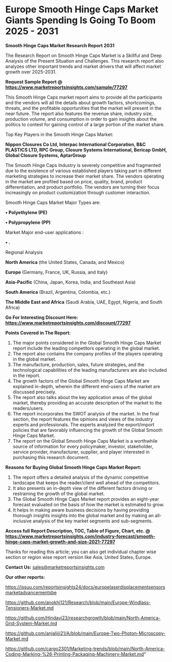 # Europe Smooth Hinge Caps Market Giants Spending Is Going To Boom 2025 - 2031

<strong>Smooth Hinge Caps Market Research Report 2031</strong>

The Research Report on Smooth Hinge Caps Market is a Skillful and Deep Analysis of the Present Situation and Challenges. This research report also analyzes other important trends and market drivers that will affect market growth over 2025-2031.

<strong>Request Sample Report @ <a href=https://www.marketreportsinsights.com/sample/77297>https://www.marketreportsinsights.com/sample/77297</a></strong>

This Smooth Hinge Caps market report aims to provide all the participants and the vendors will all the details about growth factors, shortcomings, threats, and the profitable opportunities that the market will present in the near future. The report also features the revenue share, industry size, production volume, and consumption in order to gain insights about the politics to contest for gaining control of a large portion of the market share.

Top Key Players in the Smooth Hinge Caps Market:

<strong>Nippon Closures Co Ltd, Interpac International Corporation, B&C PLASTICS LTD, RPC Group, Closure Systems International, Bericap GmbH, Global Closure Systems, AptarGroup</strong>

The Smooth Hinge Caps Industry is severely competitive and fragmented due to the existence of various established players taking part in different marketing strategies to increase their market share. The vendors operating in the market are profiled based on price, quality, brand, product differentiation, and product portfolio. The vendors are turning their focus increasingly on product customization through customer interaction.

Smooth Hinge Caps Market Major Types are:

<strong>• Polyethylene (PE)

• Polypropylene (PP)</strong>

Market Major end-user applications :

<strong>• .</strong>

Regional Analysis

</u><strong><b>North America</b></strong> (the United States, Canada, and Mexico)

<strong><b>Europe </b></strong>(Germany, France, UK, Russia, and Italy)

<strong><b>Asia-Pacific</b></strong> (China, Japan, Korea, India, and Southeast Asia)

<strong><b>South America</b></strong> (Brazil, Argentina, Colombia, etc.)

<strong><b>The Middle East and Africa</b></strong> (Saudi Arabia, UAE, Egypt, Nigeria, and South Africa)

<strong>Go For Interesting Discount Here: <a href=https://www.marketreportsinsights.com/discount/77297>https://www.marketreportsinsights.com/discount/77297</a></strong>

<strong>Points Covered in The Report:</strong>
<ol>
  <li>The major points considered in the Global Smooth Hinge Caps Market report include the leading competitors operating in the global market.</li>
  <li>The report also contains the company profiles of the players operating in the global market.</li>
  <li>The manufacture, production, sales, future strategies, and the technological capabilities of the leading manufacturers are also included in the report.</li>
  <li>The growth factors of the Global Smooth Hinge Caps Market are explained in-depth, wherein the different end-users of the market are discussed precisely.</li>
  <li>The report also talks about the key application areas of the global market, thereby providing an accurate description of the market to the readers/users.</li>
  <li>The report incorporates the SWOT analysis of the market. In the final section, the report features the opinions and views of the industry experts and professionals. The experts analyzed the export/import policies that are favorably influencing the growth of the Global Smooth Hinge Caps Market.</li>
  <li>The report on the Global Smooth Hinge Caps Market is a worthwhile source of information for every policymaker, investor, stakeholder, service provider, manufacturer, supplier, and player interested in purchasing this research document.</li>
</ol>
<strong>Reasons for Buying Global Smooth Hinge Caps Market Report:</strong>

<ol>
  <li>The report offers a detailed analysis of the dynamic competitive landscape that keeps the reader/client well ahead of the competitors.</li>
  <li>It also presents an in-depth view of the different factors driving or restraining the growth of the global market.</li>
  <li>The Global Smooth Hinge Caps Market report provides an eight-year forecast evaluated on the basis of how the market is estimated to grow.</li>
  <li>It helps in making aware business decisions by having providing thorough insights insights into the global market and by making an all-inclusive analysis of the key market segments and sub-segments.</li>
</ol>
<strong>Access full Report Description, TOC, Table of Figure, Chart, etc. @ <a href=https://www.marketreportsinsights.com/industry-forecast/smooth-hinge-caps-market-growth-and-size-2021-77297>https://www.marketreportsinsights.com/industry-forecast/smooth-hinge-caps-market-growth-and-size-2021-77297</a></strong>


Thanks for reading this article; you can also get individual chapter wise section or region wise report version like Asia, United States, Europe.

<strong>Contact Us:</strong>
sales@marketreportsinsights.com

<strong>Our other reports:</strong>

<a href=https://issuu.com/reportsinsights24/docs/europelaserdisplacementsensorsmarketadvancementsbe>https://issuu.com/reportsinsights24/docs/europelaserdisplacementsensorsmarketadvancementsbe</a>

<a href=https://github.com/anokhi121/Research/blob/main/Europe-Windlass-Tensioners-Market.md>https://github.com/anokhi121/Research/blob/main/Europe-Windlass-Tensioners-Market.md</a>

<a href=https://github.com/Hindavi23/researchgrowth/blob/main/North-America-Grid-System-Market.md>https://github.com/Hindavi23/researchgrowth/blob/main/North-America-Grid-System-Market.md</a>

<a href=https://github.com/anjaliiii21/A/blob/main/Europe-Two-Photon-Microscopy-Market.md>https://github.com/anjaliiii21/A/blob/main/Europe-Two-Photon-Microscopy-Market.md</a>

<a href=https://github.com/cargo2301/Marketing-trends/blob/main/North-America-Coding-Marking-%26-Printing-Packaging-Machinery-Market.md>https://github.com/cargo2301/Marketing-trends/blob/main/North-America-Coding-Marking-%26-Printing-Packaging-Machinery-Market.md</a>"
